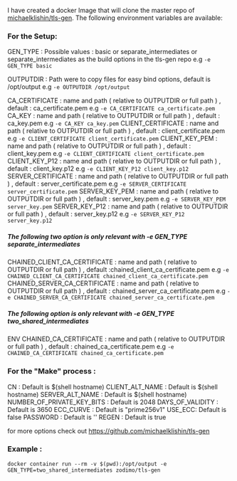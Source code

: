 I have created a docker Image that will clone the master repo of [michaelklishin/tls-gen](https://github.com/michaelklishin/tls-gen).
The following environment variables are available:

### For the Setup:
GEN_TYPE : Possible values : basic or separate_intermediates or separate_intermediates as the build options in the tls-gen repo
e.g `-e GEN_TYPE basic`

OUTPUTDIR : Path were to copy files for easy bind options, default is /opt/output
e.g `-e OUTPUTDIR /opt/output`

CA_CERTIFICATE : name and path ( relative to OUTPUTDIR or full path ) , default : ca_certificate.pem
e.g `-e CA_CERTIFICATE ca_certificate.pem`
CA_KEY : name and path ( relative to OUTPUTDIR or full path ) , default : ca_key.pem
e.g `-e CA_KEY ca_key.pem`
CLIENT_CERTIFICATE : name and path ( relative to OUTPUTDIR or full path ) , default : client_certificate.pem
e.g `-e CLIENT_CERTIFICATE client_certificate.pem`
CLIENT_KEY_PEM : name and path ( relative to OUTPUTDIR or full path ) , default : client_key.pem
e.g `-e CLIENT_CERTIFICATE client_certificate.pem`
CLIENT_KEY_P12 : name and path ( relative to OUTPUTDIR or full path ) , default : client_key.p12
e.g `-e CLIENT_KEY_P12 client_key.p12`
SERVER_CERTIFICATE : name and path ( relative to OUTPUTDIR or full path ) , default : server_certificate.pem
e.g `-e SERVER_CERTIFICATE server_certificate.pem`
SERVER_KEY_PEM : name and path ( relative to OUTPUTDIR or full path ) , default : server_key.pem
e.g `-e SERVER_KEY_PEM server_key.pem`
SERVER_KEY_P12 : name and path ( relative to OUTPUTDIR or full path ) , default : server_key.p12
e.g `-e SERVER_KEY_P12 server_key.p12`

##### The following two option is only relevant with -e GEN_TYPE separate_intermediates

CHAINED_CLIENT_CA_CERTIFICATE : name and path ( relative to OUTPUTDIR or full path ) , default :chained_client_ca_certificate.pem
e.g `-e CHAINED_CLIENT_CA_CERTIFICATE chained_client_ca_certificate.pem`
CHAINED_SERVER_CA_CERTIFICATE : name and path ( relative to OUTPUTDIR or full path ) , default : chained_server_ca_certificate.pem
e.g `-e CHAINED_SERVER_CA_CERTIFICATE chained_server_ca_certificate.pem`

##### The following option is only relevant with -e GEN_TYPE two_shared_intermediates
ENV CHAINED_CA_CERTIFICATE : name and path ( relative to OUTPUTDIR or full path ) , default : chained_ca_certificate.pem
e.g `-e CHAINED_CA_CERTIFICATE chained_ca_certificate.pem`

### For the "Make" process :

CN : Default is $(shell hostname)
CLIENT_ALT_NAME : Default is $(shell hostname)
SERVER_ALT_NAME : Default is $(shell hostname)
NUMBER_OF_PRIVATE_KEY_BITS : Default is 2048
DAYS_OF_VALIDITY : Default is 3650
ECC_CURVE : Default is "prime256v1"
USE_ECC: Default is false
PASSWORD : Default is ''
REGEN : Default is true

for more options check out https://github.com/michaelklishin/tls-gen

### Example :
`
docker container run --rm -v $(pwd):/opt/output -e GEN_TYPE=two_shared_intermediates zodimo/tls-gen
`